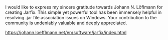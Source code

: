 I would like to express my sincere gratitude towards Johann N. Löflmann for creating Jarfix.
This simple yet powerful tool has been immensely helpful in resolving .jar file association issues on Windows.
Your contribution to the community is undeniably valuable and deeply appreciated.


https://johann.loefflmann.net/en/software/jarfix/index.html
